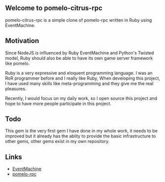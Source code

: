 ## Welcome to pomelo-citrus-rpc

pomelo-citrus-rpc is a simple clone of pomelo-rpc written in Ruby using EventMachine.

## Motivation

Since NodeJS is influenced by Ruby EventMachine and Python's Twisted model, Ruby should also be able to have its own game server framework like pomelo.

Ruby is a very expressive and eloquent programming language. I was an RoR programmer before and I really like Ruby, When developing this project, I have used many skills like meta-programming and they give me the real pleasures.

Recently, I would focus on my daily work, so I open source this project and hope to have more people participate in this project.

## Todo

This gem is the very first gem I have done in my whole work, it needs to be improved but it already has the ablity to provide the basic infrastructure to other gems, other gems exist in my own repository.

## Links

* [EventMachine](https://github.com/eventmachine/eventmachine)
* [pomelo-rpc](https://github.com/NetEase/pomelo-rpc)